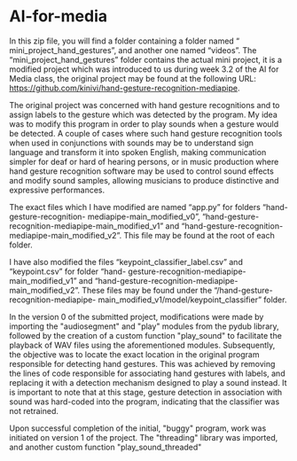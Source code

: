 # AI-for-media

In this zip file, you will find a folder containing a folder named “
mini_project_hand_gestures”, and another one named “videos”. The “mini_project_hand_gestures”
folder contains the actual mini project, it is a modified project which was introduced to us during
week 3.2 of the AI for Media class, the original project may be found at the following URL:
https://github.com/kinivi/hand-gesture-recognition-mediapipe.

The original project was concerned with hand gesture recognitions and to assign labels to the
gesture which was detected by the program. My idea was to modify this program in order to play
sounds when a gesture would be detected. A couple of cases where such hand gesture recognition
tools when used in conjunctions with sounds may be to understand sign language and transform it
into spoken English, making communication simpler for deaf or hard of hearing persons, or in
music production where hand gesture recognition software may be used to control sound effects and
modify sound samples, allowing musicians to produce distinctive and expressive performances.

The exact files which I have modified are named “app.py” for folders “hand-gesture-recognition-
mediapipe-main_modified_v0”, “hand-gesture-recognition-mediapipe-main_modified_v1” and
“hand-gesture-recognition-mediapipe-main_modified_v2”. This file may be found at the root of
each folder.

I have also modified the files “keypoint_classifier_label.csv” and “keypoint.csv” for folder “hand-
gesture-recognition-mediapipe-main_modified_v1” and “hand-gesture-recognition-mediapipe-
main_modified_v2”. These files may be found under the “/hand-gesture-recognition-mediapipe-
main_modified_v1/model/keypoint_classifier” folder.

In the version 0 of the submitted project, modifications were made by importing the
"audiosegment" and "play" modules from the pydub library, followed by the creation of a custom
function "play_sound" to facilitate the playback of WAV files using the aforementioned modules.
Subsequently, the objective was to locate the exact location in the original program responsible for
detecting hand gestures. This was achieved by removing the lines of code responsible for
associating hand gestures with labels, and replacing it with a detection mechanism designed to play
a sound instead. It is important to note that at this stage, gesture detection in association with sound
was hard-coded into the program, indicating that the classifier was not retrained.

Upon successful completion of the initial, "buggy" program, work was initiated on version 1 of the
project. The "threading" library was imported, and another custom function "play_sound_threaded"
